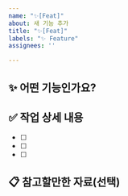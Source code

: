 ```yaml
---
name: "✨[Feat]"
about: 새 기능 추가
title: "✨[Feat]"
labels: "✨ Feature"
assignees: ''

---
```


## ✨ 어떤 기능인가요?

> 

## ✅ 작업 상세 내용

- [ ] 
- [ ] 
- [ ] 

## 📋 참고할만한 자료(선택)
